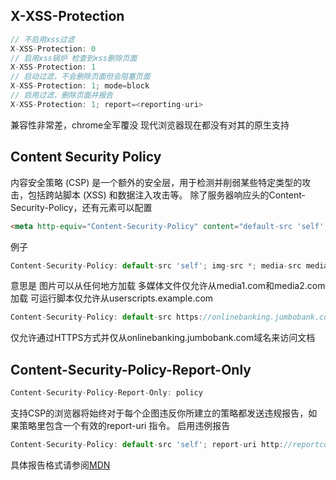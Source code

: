 ## X-XSS-Protection 
```js
// 不启用xss过滤
X-XSS-Protection: 0 
// 启用xss锅炉 检查到xss删除页面
X-XSS-Protection: 1
// 启动过滤，不会删除页面但会阻塞页面
X-XSS-Protection: 1; mode=block
// 启用过滤，删除页面并报告
X-XSS-Protection: 1; report=<reporting-uri>
```
兼容性非常差，chrome全军覆没
现代浏览器现在都没有对其的原生支持
## Content Security Policy
内容安全策略   (CSP) 是一个额外的安全层，用于检测并削弱某些特定类型的攻击，包括跨站脚本 (XSS) 和数据注入攻击等。
除了服务器响应头的Content-Security-Policy，还有<meta>元素可以配置
```html
<meta http-equiv="Content-Security-Policy" content="default-src 'self'; img-src https://*; child-src 'none';">
```
例子
```js
Content-Security-Policy: default-src 'self'; img-src *; media-src media1.com media2.com; script-src userscripts.example.com
```
意思是
图片可以从任何地方加载
多媒体文件仅允许从media1.com和media2.com加载
可运行脚本仅允许从userscripts.example.com
```js
Content-Security-Policy: default-src https://onlinebanking.jumbobank.com
```
仅允许通过HTTPS方式并仅从onlinebanking.jumbobank.com域名来访问文档
## Content-Security-Policy-Report-Only 
```js
Content-Security-Policy-Report-Only: policy
```
支持CSP的浏览器将始终对于每个企图违反你所建立的策略都发送违规报告，如果策略里包含一个有效的report-uri 指令。
启用违例报告
```js
Content-Security-Policy: default-src 'self'; report-uri http://reportcollector.example.com/collector.cgi
```
具体报告格式请参阅[MDN](https://developer.mozilla.org/zh-CN/docs/Web/HTTP/CSP)
